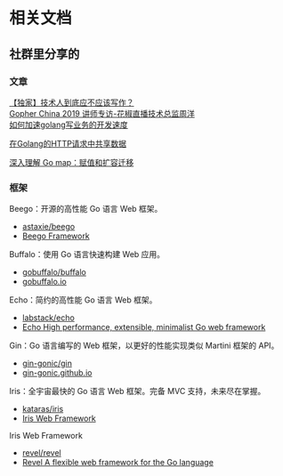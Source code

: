 # 相关文档  

## 社群里分享的  

### 文章  

[【独家】技术人到底应不应该写作？](https://mp.weixin.qq.com/s/OVRIKZ3xMgN1jTpN9EpjMg)  
[Gopher China 2019 讲师专访-花椒直播技术总监周洋](https://studygolang.com/topics/8562)  
[如何加速golang写业务的开发速度](https://mp.weixin.qq.com/s?__biz=MjM5MDM5NTY0OA==&mid=2648696701&idx=1&sn=61bde4baa75b7f2a7bc2e36ad7798f61&chksm=be6e3b128919b20436703cde82b09a36571b0e76517b5bff01e8d94e8f05e1429ce3fd8e163c&xtrack=1&scene=0&subscene=10000&clicktime=1553008146&ascene=7&devicetype=android-26&version=2700033b&nettype=WIFI&abtest_cookie=BAABAAoACwASABMABQAjlx4AVpkeAMCZHgDVmR4A3JkeAAAA&lang=zh_CN&pass_ticket=XJkAXw37DX5ga7Ssx0R5KQzW2Ugfmox5y9WCNf50OblYoonObnFVN%2BchNEGytwKD&wx_header=1)  

[在Golang的HTTP请求中共享数据](https://mp.weixin.qq.com/s?__biz=MzAxNzY0NDE3NA==&mid=2247484228&idx=1&sn=fea0830c5b64a866d60dbdb033a9361f&source=41#wechat_redirect)  

[深入理解 Go map：赋值和扩容迁移](https://segmentfault.com/a/1190000018632347)  

### 框架  

Beego：开源的高性能 Go 语言 Web 框架。  
- [astaxie/beego](https://github.com/astaxie/beego)  
- [Beego Framework](https://beego.me/)  

Buffalo：使用 Go 语言快速构建 Web 应用。  
- [gobuffalo/buffalo](https://github.com/gobuffalo/buffalo)  
- [gobuffalo.io](https://gobuffalo.io/en/)  

Echo：简约的高性能 Go 语言 Web 框架。  
- [labstack/echo](https://github.com/labstack/echo)  
- [Echo High performance, extensible, minimalist Go web framework](https://echo.labstack.com/)  

Gin：Go 语言编写的 Web 框架，以更好的性能实现类似 Martini 框架的 API。  
- [gin-gonic/gin](https://github.com/gin-gonic/gin)  
- [gin-gonic.github.io](https://wx.zsxq.com/dweb2/index/group/225442241881)  

Iris：全宇宙最快的 Go 语言 Web 框架。完备 MVC 支持，未来尽在掌握。  
- [kataras/iris](https://github.com/kataras/iris)  
- [Iris Web Framework](https://www.iris-go.com/)  

Iris Web Framework  
- [revel/revel](https://github.com/revel/revel)  
- [Revel A flexible web framework for the Go language](https://revel.github.io/)  
